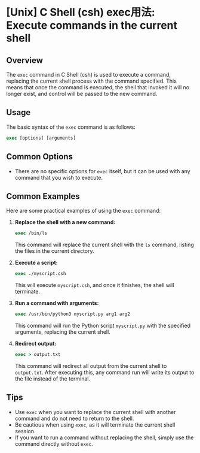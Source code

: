 # [Unix] C Shell (csh) exec用法: Execute commands in the current shell

## Overview
The `exec` command in C Shell (csh) is used to execute a command, replacing the current shell process with the command specified. This means that once the command is executed, the shell that invoked it will no longer exist, and control will be passed to the new command.

## Usage
The basic syntax of the `exec` command is as follows:

```csh
exec [options] [arguments]
```

## Common Options
- There are no specific options for `exec` itself, but it can be used with any command that you wish to execute.

## Common Examples
Here are some practical examples of using the `exec` command:

1. **Replace the shell with a new command:**
   ```csh
   exec /bin/ls
   ```
   This command will replace the current shell with the `ls` command, listing the files in the current directory.

2. **Execute a script:**
   ```csh
   exec ./myscript.csh
   ```
   This will execute `myscript.csh`, and once it finishes, the shell will terminate.

3. **Run a command with arguments:**
   ```csh
   exec /usr/bin/python3 myscript.py arg1 arg2
   ```
   This command will run the Python script `myscript.py` with the specified arguments, replacing the current shell.

4. **Redirect output:**
   ```csh
   exec > output.txt
   ```
   This command will redirect all output from the current shell to `output.txt`. After executing this, any command run will write its output to the file instead of the terminal.

## Tips
- Use `exec` when you want to replace the current shell with another command and do not need to return to the shell.
- Be cautious when using `exec`, as it will terminate the current shell session.
- If you want to run a command without replacing the shell, simply use the command directly without `exec`.
